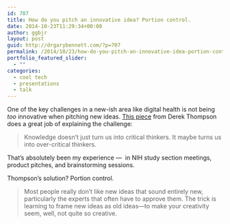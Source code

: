 ```yaml
---
id: 707
title: How do you pitch an innovative idea? Portion control.
date: 2014-10-23T11:29:34+00:00
author: ggbjr
layout: post
guid: http://drgarybennett.com/?p=707
permalink: /2014/10/23/how-do-you-pitch-an-innovative-idea-portion-control/
portfolio_featured_slider:
  - ""
categories:
  - cool tech
  - presentations
  - talk
---
```

One of the key challenges in a new-ish area like digital health is not being _too_ innovative when pitching new ideas. [This piece](http://www.theatlantic.com/business/archive/2014/10/why-new-ideas-fail/381275/2/) from Derek Thompson does a great job of explaining the challenge:

> Knowledge doesn’t just turn us into critical thinkers. It maybe turns us into over-critical thinkers.

That&#8217;s absolutely been my experience &#8212;  in NIH study section meetings, product pitches, and brainstorming sessions.

Thompson&#8217;s solution? Portion control.

> Most people really don&#8217;t like new ideas that sound entirely new, particularly the experts that often have to approve them. The trick is learning to frame new ideas as old ideas—to make your creativity seem, well, not quite so creative.
